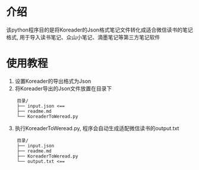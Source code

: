 # 介绍
该python程序目的是将Koreader的Json格式笔记文件转化成适合微信读书的笔记格式, 用于导入读书笔记、众山小笔记、滴墨笔记等第三方笔记软件

# 使用教程
1. 设置Koreader的导出格式为Json
2. 将Koreader导出的Json文件放置在目录下
```
    目录/
    ├── input.json <==
    ├── readme.md
    └── KoreaderToWeread.py
```
3. 执行KoreaderToWeread.py, 程序会自动生成适配微信读书的output.txt
```
    目录/
    ├── input.json 
    ├── readme.md
    ├── KoreaderToWeread.py
    └── output.txt <==
```
